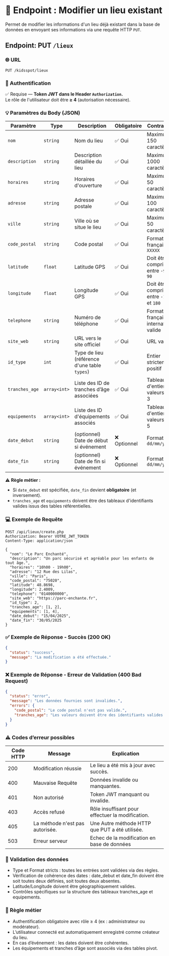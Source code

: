 # 📍 Endpoint : Modifier un lieu existant
Permet de modifier les informations d'un lieu déjà existant dans la base de données en envoyant ses informations via une requête HTTP `PUT`.

## Endpoint: PUT `/lieux`

### 🌐 URL
```
PUT /kidsspot/lieux
```

### 🔐 Authentification
✅ Requise — **Token JWT dans le Header `Authorization`.**  
Le rôle de l'utilisateur doit être **≥ 4** (autorisation nécessaire).

### 💡 Paramètres du Body (JSON)
| Paramètre         | Type             | Description                                                | Obligatoire | Contraintes                                        |
|-------------------|------------------|------------------------------------------------------------|-------------|---------------------------------------------------|
| `nom`             | `string`         | Nom du lieu                                                | ✅ Oui      | Maximum 150 caractères                            |
| `description`     | `string`         | Description détaillée du lieu                              | ✅ Oui      | Maximum 1000 caractères                           |
| `horaires`        | `string`         | Horaires d'ouverture                                       | ✅ Oui      | Maximum 50 caractères                             |
| `adresse`         | `string`         | Adresse postale                                            | ✅ Oui      | Maximum 100 caractères                            |
| `ville`           | `string`         | Ville où se situe le lieu                                  | ✅ Oui      | Maximum 50 caractères                             |
| `code_postal`     | `string`         | Code postal                                                | ✅ Oui      | Format français `XXXXX`                           |
| `latitude`        | `float`          | Latitude GPS                                               | ✅ Oui      | Doit être compris entre `-90` et `90`             |
| `longitude`       | `float`          | Longitude GPS                                              | ✅ Oui      | Doit être compris entre `-180` et `180`           |
| `telephone`       | `string`         | Numéro de téléphone                                        | ✅ Oui      | Format français / international valide            |
| `site_web`        | `string`         | URL vers le site officiel                                  | ✅ Oui      | URL valide                                        |
| `id_type`         | `int`            | Type de lieu (référence d'une table `types`)               | ✅ Oui      | Entier strictement positif                        |
| `tranches_age`    | `array<int>`      | Liste des ID de tranches d’âge associées                   | ✅ Oui      | Tableaux d'entiers, valeurs 1 à 3                 |
| `equipements`     | `array<int>`      | Liste des ID d'équipements associés                        | ✅ Oui      | Tableaux d'entiers, valeurs 1 à 5                 |
| `date_debut`      | `string`          | (optionnel) Date de début si événement                     | ❌ Optionnel| Format `dd/mm/yyyy`                               |
| `date_fin`        | `string`          | (optionnel) Date de fin si événement                       | ❌ Optionnel| Format `dd/mm/yyyy`                               |

⚠️ **Règle métier :**  
- Si `date_debut` est spécifiée, `date_fin` devient **obligatoire** (et inversement).  
- `tranches_age` et `equipements` doivent être des tableaux d'identifiants valides issus des tables référentielles.

### 💻 Exemple de Requête
```http
POST /api/lieux/create.php
Authorization: Bearer VOTRE_JWT_TOKEN
Content-Type: application/json

{
  "nom": "Le Parc Enchanté",
  "description": "Un parc sécurisé et agréable pour les enfants de tout âge.",
  "horaires": "10h00 - 19h00",
  "adresse": "12 Rue des Lilas",
  "ville": "Paris",
  "code_postal": "75020",
  "latitude": 48.8698,
  "longitude": 2.4009,
  "telephone": "0140000000",
  "site_web": "https://parc-enchante.fr",
  "id_type": 2,
  "tranches_age": [1, 2],
  "equipements": [1, 4],
  "date_debut": "15/04/2025",
  "date_fin": "30/05/2025
}
```

### ✅ Exemple de Réponse - Succès (200 OK)
```json
{
  "status": "success",
  "message": "La modification a été effectuée."
}
```

### ❌ Exemple de Réponse - Erreur de Validation (400 Bad Request)
```json
{
  "status": "error",
  "message": "Les données fournies sont invalides.",
  "errors": {
    "code_postal": "Le code postal n'est pas valide.",
    "tranches_age": "Les valeurs doivent être des identifiants valides (1 à 3)."
  }
}
```

### ⚠️ Codes d’erreur possibles
| Code HTTP | Message   | Explication                         |
|-----------|-----------|-------------------------------------|
| 200       | Modification réussie        | Le lieu a été mis à jour avec succès. |
| 400       | Mauvaise Requête | Données invalide ou manquantes. |
| 401       | Non autorisé | Token JWT manquant ou invalide. |
| 403 | Accès refusé | Rôle insuffisant pour effectuer la modification. |
| 405 | La méthode n'est pas autorisée. | Une Autre méthode HTTP que PUT a été utilisée. |
| 503 | Erreur serveur | Echec de la modification en base de données |

### 🧠 Validation des données
- Type et Format stricts : toutes les entrées sont validées via des règles.
- Vérification de cohérence des dates : date_debut et date_fin doivent être soit toutes deux définies, soit toutes deux absentes.
- Latitude/Longitude doivent être géographiquement valides.
- Contrôles spécifiques sur la structure des tableaux tranches_age et equipements.

### 💼 Règle métier
- Authentification obligatoire avec rôle ≥ 4 (ex : administrateur ou modérateur).
- L’utilisateur connecté est automatiquement enregistré comme créateur du lieu.
- En cas d’événement : les dates doivent être cohérentes.
- Les équipements et tranches d’âge sont associés via des tables pivot.
